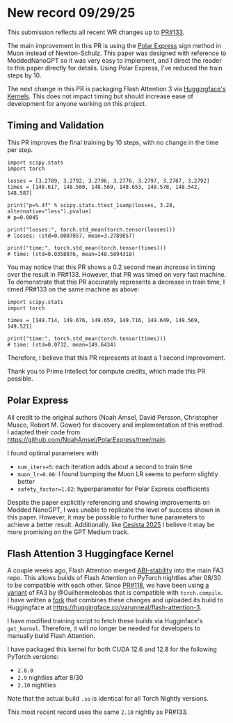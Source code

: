 # New record 09/29/25

This submission reflects all recent WR changes up to [PR#133](https://github.com/KellerJordan/modded-nanogpt/pull/133).

The main improvement in this PR is using the [Polar Express](https://arxiv.org/pdf/2505.16932)
sign method in Muon instead of Newton-Schulz. This paper was designed with reference to ModdedNanoGPT so it was very easy to implement, 
and I direct the reader to this paper directly for details. Using Polar Express, I've reduced the train steps by 10. 

The next change in this PR is packaging Flash Attention 3 via [Huggingface's Kernels](https://huggingface.co/docs/kernels/en/index).
This does not impact timing but should increase ease of development for anyone working on this project.

## Timing and Validation

This PR improves the final training by 10 steps, with no change in the time per step.

```
import scipy.stats
import torch

losses = [3.2789, 3.2792, 3.2796, 3.2776, 3.2797, 3.2787, 3.2792]
times = [148.617, 148.580, 148.569, 148.653, 148.578, 148.542, 148.587]

print("p=%.4f" % scipy.stats.ttest_1samp(losses, 3.28, alternative="less").pvalue)
# p=0.0045

print("losses:", torch.std_mean(torch.tensor(losses)))
# losses: (std=0.0007057, mean=3.2789857)

print("time:", torch.std_mean(torch.tensor(times)))
# time: (std=0.0358076, mean=148.5894318)
```

You may notice that this PR shows a 0.2 second mean *increase* in timing over the result in PR#133.
However, that PR was timed on very fast machine. To demonstrate that this PR accurately represents
a decrease in train time, I timed PR#133 on the same machine as above:

```
import scipy.stats
import torch

times = [149.714, 149.676, 149.659, 149.716, 149.649, 149.569, 149.521]

print("time:", torch.std_mean(torch.tensor(times)))
# time: (std=0.0732, mean=149.6434)
```

Therefore, I believe that this PR represents at least a 1 second improvement. 

Thank you to Prime Intellect for compute credits, which made this PR possible. 

## Polar Express

All credit to the original authors (Noah Amsel, David Persson, Christopher Musco, Robert M. Gower) 
for discovery and implementation of this method. I adapted their code from https://github.com/NoahAmsel/PolarExpress/tree/main.

I found optimal parameters with
- `num_iters=5`: each iteration adds about a second to train time
- `muon_lr=0.06`: I found bumping the Muon LR seems to perform slightly better
- `safety_factor=1.02`: hyperparameter for Polar Express coefficients

Despite the paper explicitly referencing and showing improvements on Modded NanoGPT,
I was unable to replicate the level of success shown in this paper. However, it may 
be possible to further tune parameters to achieve a better result.
Additionally, like [Cesista 2025](https://leloykun.github.io/ponder/muon-opt-coeffs/) I believe it may be more promising on the GPT Medium track. 

## Flash Attention 3 Huggingface Kernel

A couple weeks ago, Flash Attention merged [ABI-stability](https://github.com/Dao-AILab/flash-attention/pull/1791)
into the main FA3 repo. This allows builds of Flash Attention on PyTorch nightlies after 08/30 to be compatible with each other. 
Since [PR#118](https://github.com/KellerJordan/modded-nanogpt/pull/118), we have been using 
[a variant](https://github.com/Dao-AILab/flash-attention/pull/1769) of FA3 by @Guilhermeleobas that is compatible with `torch.compile`.  
I have written a [fork](https://github.com/varunneal/flash-attention/tree/stable) that combines
these changes and uploaded its build to Huggingface at https://huggingface.co/varunneal/flash-attention-3.

I have modified training script to fetch these builds via Hugginface's `get_kernel`.
Therefore, it will no longer be needed for developers to manually build Flash Attention.

I have packaged this kernel for both CUDA 12.6 and 12.8 for the following PyTorch versions:
- `2.8.0`
- `2.9` nightlies after 8/30
- `2.10` nightlies

Note that the actual build `.so` is identical for all Torch Nightly versions. 

This most recent record uses the same `2.10` nightly as PR#133. 